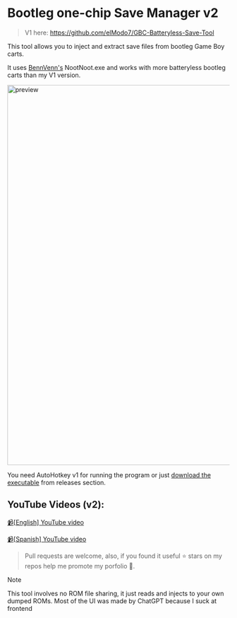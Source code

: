 
# Bootleg one-chip Save Manager v2

> V1 here: https://github.com/elModo7/GBC-Batteryless-Save-Tool

This tool allows you to inject and extract save files from bootleg Game Boy carts.

It uses [BennVenn's](https://bennvenn.myshopify.com/) NootNoot.exe and works with more batteryless bootleg carts than my V1 version.

<img width="2400" height="860" alt="preview" src="https://github.com/user-attachments/assets/c26b9ba5-7301-442f-9e6c-3b874ae80131" />


You need AutoHotkey v1 for running the program or just [download the executable](https://github.com/elModo7/GBC-Batteryless-Save-Tool-V2/releases/) from releases section.

## YouTube Videos (v2):
[📹\[English\] YouTube video](https://youtu.be/WMO_GL3q988)

[📹\[Spanish\] YouTube video](https://youtu.be/dV9vCqr0tAE)

> Pull requests are welcome, also, if you found it useful ⭐ stars on my repos help me promote my porfolio 🚀.


> [!NOTE]  
> This tool involves no ROM file sharing, it just reads and injects to your own dumped ROMs.
> Most of the UI was made by ChatGPT because I suck at frontend
